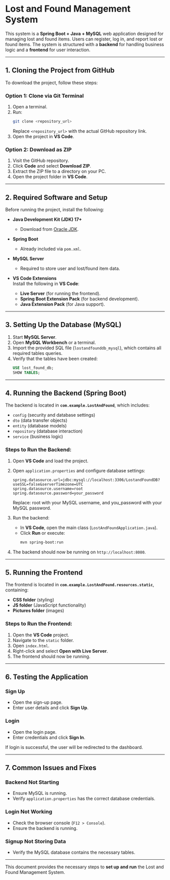 # Lost and Found Management System

This system is a **Spring Boot + Java + MySQL** web application designed for managing lost and found items. Users can register, log in, and report lost or found items. The system is structured with a **backend** for handling business logic and a **frontend** for user interaction.

---

## 1. Cloning the Project from GitHub

To download the project, follow these steps:

### **Option 1: Clone via Git Terminal**
1. Open a terminal.
2. Run:
   ```bash
   git clone <repository_url>
   ```
   Replace `<repository_url>` with the actual GitHub repository link.
3. Open the project in **VS Code**.

### **Option 2: Download as ZIP**
1. Visit the GitHub repository.
2. Click **Code** and select **Download ZIP**.
3. Extract the ZIP file to a directory on your PC.
4. Open the project folder in **VS Code**.

---

## 2. Required Software and Setup

Before running the project, install the following:

- **Java Development Kit (JDK) 17+**  
  - Download from [Oracle JDK](https://www.oracle.com/java/technologies/javase-downloads.html).

- **Spring Boot**  
  - Already included via `pom.xml`.

- **MySQL Server**  
  - Required to store user and lost/found item data.

- **VS Code Extensions**  
  Install the following in **VS Code**:
  - **Live Server** (for running the frontend).
  - **Spring Boot Extension Pack** (for backend development).
  - **Java Extension Pack** (for Java support).

---

## 3. Setting Up the Database (MySQL)

1. Start **MySQL Server**.
2. Open **MySQL Workbench** or a terminal.
3. Import the provided SQL file (`lostandfounddb_mysql`), which contains all required tables queries.
4. Verify that the tables have been created:
   ```sql
   USE lost_found_db;
   SHOW TABLES;
   ```

---

## 4. Running the Backend (Spring Boot)

The backend is located in **`com.example.LostAndFound`**, which includes:
- `config` (security and database settings)
- `dto` (data transfer objects)
- `entity` (database models)
- `repository` (database interaction)
- `service` (business logic)

### **Steps to Run the Backend:**
1. Open **VS Code** and load the project.
2. Open `application.properties` and configure database settings:
   ```properties
   spring.datasource.url=jdbc:mysql://localhost:3306/LostandFoundDB?useSSL=false&serverTimezone=UTC
   spring.datasource.username=root
   spring.datasource.password=your_password
   ```
   Replace: root with your MySQL username, and you_password with your MySQL password.

3. Run the backend:
   - In **VS Code**, open the main class (`LostAndFoundApplication.java`).
   - Click **Run** or execute:
     ```bash
     mvn spring-boot:run
     ```
4. The backend should now be running on `http://localhost:8080`.

---

## 5. Running the Frontend

The frontend is located in **`com.example.LostAndFound.resources.static`**, containing:
- **CSS folder** (styling)
- **JS folder** (JavaScript functionality)
- **Pictures folder** (images)

### **Steps to Run the Frontend:**
1. Open the **VS Code** project.
2. Navigate to the `static` folder.
3. Open `index.html`.
4. Right-click and select **Open with Live Server**.
5. The frontend should now be running.

---

## 6. Testing the Application

### **Sign Up**
- Open the sign-up page.
- Enter user details and click **Sign Up**.

### **Login**
- Open the login page.
- Enter credentials and click **Sign In**.

If login is successful, the user will be redirected to the dashboard.

---

## 7. Common Issues and Fixes

### **Backend Not Starting**
- Ensure MySQL is running.
- Verify `application.properties` has the correct database credentials.

### **Login Not Working**
- Check the browser console (`F12 > Console`).
- Ensure the backend is running.

### **Signup Not Storing Data**
- Verify the MySQL database contains the necessary tables.

---

This document provides the necessary steps to **set up and run** the Lost and Found Management System.


